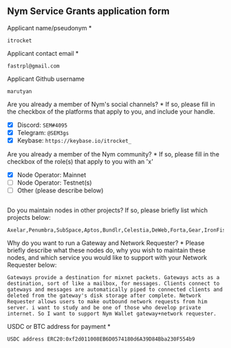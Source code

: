 Nym Service Grants application form 
------------------------------------

Applicant name/pseudonym *
```
itrocket
```

Applicant contact email *
```
fastrpl@gmail.com
```

Applicant Github username
```
marutyan
```

Are you already a member of Nym's social channels? * 
If so, please fill in the checkbox of the platforms that apply to you, and include your handle. 
- [x] Discord: `SEM#4095`
- [x] Telegram: `@SEM3gs`
- [x] Keybase: `https://keybase.io/itrocket_`

Are you already a member of the Nym community? * 
If so, please fill in the checkbox of the role(s) that apply to you with an 'x' 
- [x] Node Operator: Mainnet 
- [ ] Node Operator: Testnet(s)
- [ ] Other (please describe below)
```
```

Do you maintain nodes in other projects? 
If so, please briefly list which projects below: 
```
Axelar,Penumbra,SubSpace,Aptos,Bundlr,Celestia,DeWeb,Forta,Gear,IronFish,Aleo,Kira,KYVE,Masa,Massa,Oasys,Paloma,Sei,Starknet,Quicksilver,Stride,Sui,Uptick,ZeitGeits
```

Why do you want to run a Gateway and Network Requester? * 
Please briefly describe what these nodes do, why you wish to maintain these nodes, and which service you would like to support with your Network Requester below: 
```
Gateways provide a destination for mixnet packets. Gateways acts as a destination, sort of like a mailbox, for messages. Clients connect to gateways and messages are automatically piped to connected clients and deleted from the gateway's disk storage after complete. Network Requester allows users to make outbound network requests from him server. i want to study and be one of those who develop private internet. So I want to support Nym Wallet gateway+network requester.
```

USDC or BTC address for payment * 
```
USDC address ERC20:0xf2d011008EB6D0574180d6A39D84Bba230F554b9
```

